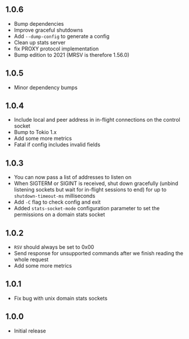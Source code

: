 1.0.6
-----
- Bump dependencies
- Improve graceful shutdowns
- Add `--dump-config` to generate a config
- Clean up stats server
- fix PROXY protocol implementation
- Bump edition to 2021 (MRSV is therefore 1.56.0)

1.0.5
-----
- Minor dependency bumps

1.0.4
-----
- Include local and peer address in in-flight connections on the control socket
- Bump to Tokio 1.x
- Add some more metrics
- Fatal if config includes invalid fields

1.0.3
----
- You can now pass a list of addresses to listen on
- When SIGTERM or SIGINT is received, shut down gracefully (unbind listening sockets but wait for in-flight sessions to end) for up to `shutdown-timeout-ms` milliseconds
- Add `-C` flag to check config and exit
- Added `stats-socket-mode` configuration parameter to set the permissions on a domain stats socket

1.0.2
-----
- `RSV` should always be set to 0x00
- Send response for unsupported commands after we finish reading the whole request
- Add some more metrics

1.0.1
-----
- Fix bug with unix domain stats sockets

1.0.0
-----
- Initial release
